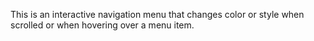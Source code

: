 This is an interactive navigation menu that changes color or style when scrolled or when hovering over a menu item. 
